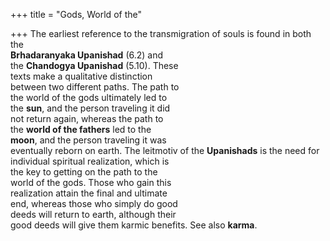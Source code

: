 +++
title = "Gods, World of the"

+++
The earliest reference to the transmigration of souls is found in both the  
**Brhadaranyaka Upanishad** (6.2) and  
the **Chandogya Upanishad** (5.10). These  
texts make a qualitative distinction  
between two different paths. The path to  
the world of the gods ultimately led to  
the **sun**, and the person traveling it did  
not return again, whereas the path to  
the **world of the fathers** led to the  
**moon**, and the person traveling it was  
eventually reborn on earth. The leitmotiv of the **Upanishads** is the need for  
individual spiritual realization, which is  
the key to getting on the path to the  
world of the gods. Those who gain this  
realization attain the final and ultimate  
end, whereas those who simply do good  
deeds will return to earth, although their  
good deeds will give them karmic benefits. See also **karma**.